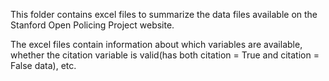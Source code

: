 This folder contains excel files to summarize the data files available on the Stanford Open Policing Project website. 

The excel files contain information about which variables are available, whether the citation variable is valid(has both citation = True and citation = False data), etc.
